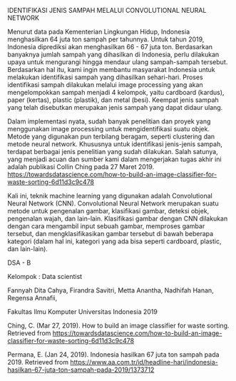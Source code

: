 IDENTIFIKASI JENIS SAMPAH MELALUI CONVOLUTIONAL NEURAL NETWORK

Menurut data pada Kementerian Lingkungan Hidup, Indonesia menghasilkan 64 juta ton sampah per tahunnya. Untuk tahun 2019, Indonesia diprediksi akan menghasilkan 66 - 67 juta ton. Berdasarkan banyaknya jumlah sampah yang dihasilkan di Indonesia, perlu dilakukan upaya untuk mengurangi hingga mendaur ulang sampah-sampah tersebut.
Berdasarkan hal itu, kami ingin membantu masyarakat Indonesia untuk melakukan identifikasi sampah yang dihasilkan sehari-hari. Proses identifikasi sampah dilakukan melalui image processing yang akan mengelompokkan sampah menjadi 4 kelompok, yaitu cardboard (kardus), paper (kertas), plastic (plastik), dan metal (besi). Keempat jenis sampah yang telah disebutkan merupakan jenis sampah yang dapat didaur ulang.

Dalam implementasi nyata, sudah banyak penelitian dan proyek yang menggunakan image processing untuk mengidentifikasi suatu objek. Metode yang digunakan pun terbilang beragam, seperti clustering dan metode neural network. 
Khususnya untuk identifikasi jenis-jenis sampah, terdapat berbagai jenis penelitian yang sudah dilakukan. Salah satunya, yang menjadi acuan dan sumber kami dalam mengerjakan tugas akhir ini adalah publikasi Collin Ching pada 27 Maret 2019. 
https://towardsdatascience.com/how-to-build-an-image-classifier-for-waste-sorting-6d11d3c9c478

Kali ini, teknik machine learning yang digunakan adalah Convolutional Neural Network (CNN). Convolutional Neural Network merupakan suatu metode untuk pengenalan gambar, klasifikasi gambar, deteksi objek, pengenalan wajah, dan lain-lain. Klasifikasi gambar dengan CNN dilakukan dengan cara mengambil input sebuah gambar, memproses gambar tersebut, dan mengklasifikasikan gambar tersebut di bawah beberapa kategori (dalam hal ini, kategori yang ada bisa seperti cardboard, plastic, dan lain-lain).

DSA - B

Kelompok : Data scientist

Fannyah Dita Cahya,
Firandra Savitri,
Metta Anantha,
Nadhifah Hanan,
Regensa Annafii,

Fakultas Ilmu Komputer
Universitas Indonesia
2019



Ching, C. (Mar 27, 2019). How to build an image classifier for waste sorting. Retrieved from
https://towardsdatascience.com/how-to-build-an-image-classifier-for-waste-sorting-6d11d3c9c478

Permana, E. (Jan 24, 2019). Indonesia hasilkan 67 juta ton sampah pada 2019. Retrieved from https://www.aa.com.tr/id/headline-hari/indonesia-hasilkan-67-juta-ton-sampah-pada-2019/1373712
